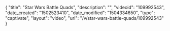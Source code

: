 {
    "title": "Star Wars Battle Quads",
    "description": "",
    "videoid": "109992543",
    "date_created": "1502523410",
    "date_modified": "1504334650",
    "type": "captivate",
    "layout": "video",
    "url": "\/v\/star-wars-battle-quads\/109992543"
}